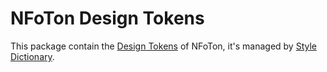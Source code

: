 # NFoTon Design Tokens

This package contain the [Design Tokens](https://specifyapp.com/blog/introduction-to-design-tokens) of NFoTon, it's managed by [Style Dictionary](https://amzn.github.io/style-dictionary/).
